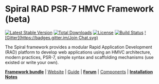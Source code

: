 Spiral RAD PSR-7 HMVC Framework (beta)
=======================
[![Latest Stable Version](https://poser.pugx.org/spiral/application/v/stable)](https://packagist.org/packages/spiral/application) [![Total Downloads](https://poser.pugx.org/spiral/application/downloads)](https://packagist.org/packages/spiral/application) [![License](https://poser.pugx.org/spiral/application/license)](https://packagist.org/packages/spiral/application) [![Build Status](https://travis-ci.org/spiral/application.svg?branch=master)](https://travis-ci.org/spiral/application) [![Gitter](https://badges.gitter.im/Join Chat.svg)](https://gitter.im/spiral/hotline)

The Spiral framework provides a modular Rapid Application Development (RAD) platform to develop web applications using an HMVC architecture, modern practices, PSR-7, simple syntax and scaffolding mechanisms (use existed or write your own).

[**Framework bundle**](https://github.com/spiral/spiral) | [Website](prod-url-here) | [Guide](https://github.com/spiral/guide) | [**Forum**](https://groups.google.com/forum/#!forum/spiral-framework) | [Components](https://github.com/spiral/components) | [**Installation Notes**](https://github.com/spiral/guide/blob/master/installation.md)


